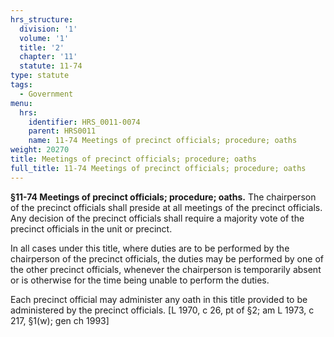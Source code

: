 ```yaml
---
hrs_structure:
  division: '1'
  volume: '1'
  title: '2'
  chapter: '11'
  statute: 11-74
type: statute
tags:
  - Government
menu:
  hrs:
    identifier: HRS_0011-0074
    parent: HRS0011
    name: 11-74 Meetings of precinct officials; procedure; oaths
weight: 20270
title: Meetings of precinct officials; procedure; oaths
full_title: 11-74 Meetings of precinct officials; procedure; oaths
---
```

**§11-74 Meetings of precinct officials; procedure; oaths.** The chairperson of the precinct officials shall preside at all meetings of the precinct officials. Any decision of the precinct officials shall require a majority vote of the precinct officials in the unit or precinct.

In all cases under this title, where duties are to be performed by the chairperson of the precinct officials, the duties may be performed by one of the other precinct officials, whenever the chairperson is temporarily absent or is otherwise for the time being unable to perform the duties.

Each precinct official may administer any oath in this title provided to be administered by the precinct officials. [L 1970, c 26, pt of §2; am L 1973, c 217, §1(w); gen ch 1993]